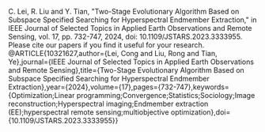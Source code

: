 C. Lei, R. Liu and Y. Tian, "Two-Stage Evolutionary Algorithm Based on Subspace Specified Searching for Hyperspectral Endmember Extraction," in IEEE Journal of Selected Topics in Applied Earth Observations and Remote Sensing, vol. 17, pp. 732-747, 2024, doi: 10.1109/JSTARS.2023.3333955.
Please cite our papers if you find it useful for your research. @ARTICLE{10321627,author={Lei, Cong and Liu, Rong and Tian, Ye},journal={IEEE Journal of Selected Topics in Applied Earth Observations and Remote Sensing},title={Two-Stage Evolutionary Algorithm Based on Subspace Specified Searching for Hyperspectral Endmember Extraction},year={2024},volume={17},pages={732-747},keywords={Optimization;Linear programming;Convergence;Statistics;Sociology;Image reconstruction;Hyperspectral imaging;Endmember extraction (EE);hyperspectral remote sensing;multiobjective optimization},doi={10.1109/JSTARS.2023.3333955}}
